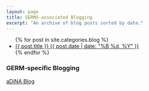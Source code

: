 ```yaml
---
layout: page
title: GERMS-associated Blogging
excerpt: "An archive of blog posts sorted by date."
---
```


<ul class="post-list">
{% for post in site.categories.blog %} 
  <li><article><a href="{{ site.url }}{{ post.url }}">{{ post.title }} <span class="entry-date"><time datetime="{{ post.date | date_to_xmlschema }}">{{ post.date | date: "%B %d, %Y" }}</time></span></a></article></li>
{% endfor %}
</ul>

### GERM-specific Blogging ###
[aDiNA Blog](http://adina.github.io)